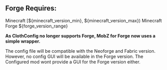 ## Forge Requires:
Minecraft [${minecraft_version_min}, ${minecraft_version_max})
Minecraft Forge ${forge_version_range}

__As ClothConfig no longer supports Forge, MobZ for Forge now uses a simple wrapper.__

The config file will be compatible with the Neoforge and Fabric version.
However, no config GUI will be available in the Forge version.
The Configured mod wont provide a GUI for the Forge version either.
